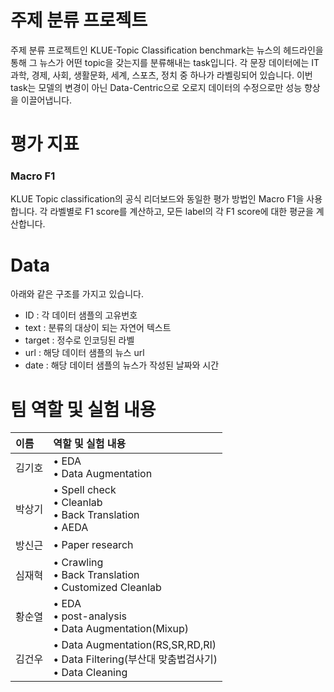 # 주제 분류 프로젝트
주제 분류 프로젝트인 KLUE-Topic Classification benchmark는 뉴스의 헤드라인을 통해 그 뉴스가 어떤 topic을 갖는지를 분류해내는 task입니다. 각 문장 데이터에는 IT과학, 경제, 사회, 생활문화, 세계, 스포츠, 정치 중 하나가 라벨링되어 있습니다. 이번 task는 모델의 변경이 아닌 Data-Centric으로 오로지 데이터의 수정으로만 성능 향상을 이끌어냅니다. 

# 평가 지표
### Macro F1
KLUE Topic classification의 공식 리더보드와 동일한 평가 방법인 Macro F1을 사용합니다. 각 라벨별로 F1 score를 계산하고, 모든 label의 각 F1 score에 대한 평균을 계산합니다.

# Data
아래와 같은 구조를 가지고 있습니다.

- ID : 각 데이터 샘플의 고유번호
- text : 분류의 대상이 되는 자연어 텍스트
- target : 정수로 인코딩된 라벨
- url : 해당 데이터 샘플의 뉴스 url
- date : 해당 데이터 샘플의 뉴스가 작성된 날짜와 시간

# 팀 역할 및 실험 내용
| 이름 | 역할 및 실험 내용|
| :--- | :--- |
| 김기호 | • EDA <br/> • Data Augmentation &emsp; |
| 박상기 | • Spell check <br/> • Cleanlab <br/> • Back Translation <br/> • AEDA &emsp; |
| 방신근 | • Paper research &emsp; |
| 심재혁 | • Crawling <br/> • Back Translation <br/> • Customized Cleanlab &emsp; |
| 황순열 | • EDA <br/> • post-analysis <br/> • Data Augmentation(Mixup) &emsp; |
| 김건우 | • Data Augmentation(RS,SR,RD,RI) <br/> • Data Filtering(부산대 맞춤법검사기) <br/> • Data Cleaning &emsp; |